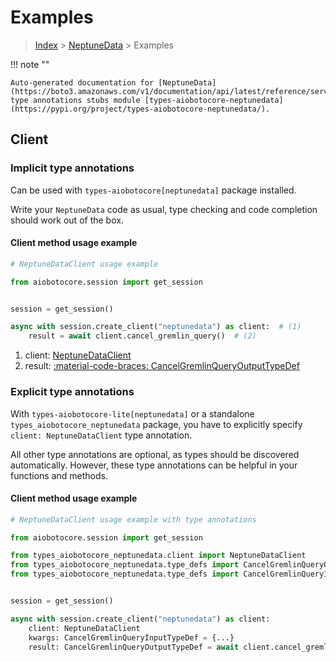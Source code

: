 # Examples

> [Index](../README.md) > [NeptuneData](./README.md) > Examples

!!! note ""

    Auto-generated documentation for [NeptuneData](https://boto3.amazonaws.com/v1/documentation/api/latest/reference/services/neptunedata.html#neptunedata)
    type annotations stubs module [types-aiobotocore-neptunedata](https://pypi.org/project/types-aiobotocore-neptunedata/).

## Client

### Implicit type annotations

Can be used with `types-aiobotocore[neptunedata]` package installed.

Write your `NeptuneData` code as usual,
type checking and code completion should work out of the box.



#### Client method usage example

```python
# NeptuneDataClient usage example

from aiobotocore.session import get_session


session = get_session()

async with session.create_client("neptunedata") as client:  # (1)
    result = await client.cancel_gremlin_query()  # (2)
```

1. client: [NeptuneDataClient](./client.md)
2. result: [:material-code-braces: CancelGremlinQueryOutputTypeDef](./type_defs.md#cancelgremlinqueryoutputtypedef)






### Explicit type annotations

With `types-aiobotocore-lite[neptunedata]`
or a standalone `types_aiobotocore_neptunedata` package, you have to explicitly specify
`client: NeptuneDataClient` type annotation.

All other type annotations are optional, as types should be discovered automatically.
However, these type annotations can be helpful in your functions and methods.


#### Client method usage example

```python
# NeptuneDataClient usage example with type annotations

from aiobotocore.session import get_session

from types_aiobotocore_neptunedata.client import NeptuneDataClient
from types_aiobotocore_neptunedata.type_defs import CancelGremlinQueryOutputTypeDef
from types_aiobotocore_neptunedata.type_defs import CancelGremlinQueryInputTypeDef


session = get_session()

async with session.create_client("neptunedata") as client:
    client: NeptuneDataClient
    kwargs: CancelGremlinQueryInputTypeDef = {...}
    result: CancelGremlinQueryOutputTypeDef = await client.cancel_gremlin_query(**kwargs)
```




